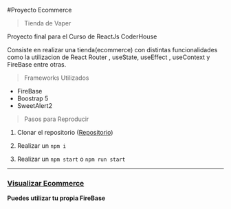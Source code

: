 #Proyecto Ecommerce
>Tienda de Vaper

Proyecto final para el Curso de ReactJs CoderHouse

Consiste en realizar una tienda(ecommerce) con distintas funcionalidades como
la utilizacion de React Router , useState, useEffect , useContext y FireBase 
entre otras.

>Frameworks Utilizados

* FireBase
* Boostrap 5
* SweetAlert2

>Pasos para Reproducir

1. Clonar el repositorio ([Repositorio](https://github.com/marcoA-dev/vapistore-ecommerce))

2. Realizar un ``npm i``
3. Realizar un ``npm start`` o ``npm run start``
****



### [Visualizar Ecommerce](https://stunning-tartufo-c69240.netlify.app)

**Puedes utilizar tu propia FireBase**


